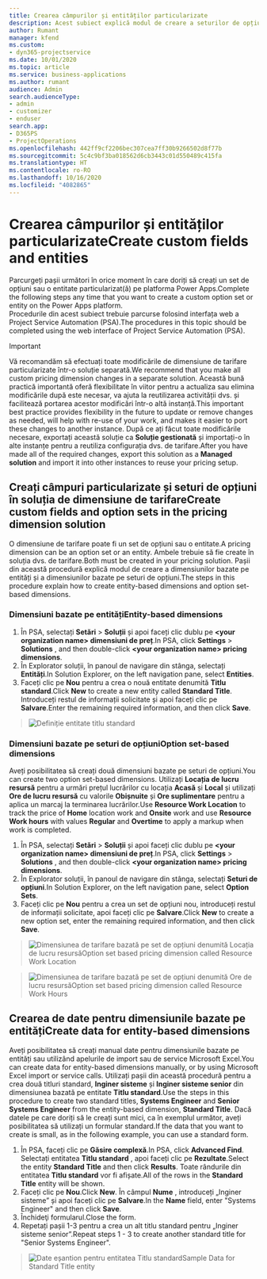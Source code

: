 ```yaml
---
title: Crearea câmpurilor și entităților particularizate
description: Acest subiect explică modul de creare a seturilor de opțiuni și a entităților în soluția proprie în platforma Power Apps platform.
author: Rumant
manager: kfend
ms.custom:
- dyn365-projectservice
ms.date: 10/01/2020
ms.topic: article
ms.service: business-applications
ms.author: rumant
audience: Admin
search.audienceType:
- admin
- customizer
- enduser
search.app:
- D365PS
- ProjectOperations
ms.openlocfilehash: 442ff9cf2206bec307cea7ff30b9266502d8f77b
ms.sourcegitcommit: 5c4c9bf3ba018562d6cb3443c01d550489c415fa
ms.translationtype: HT
ms.contentlocale: ro-RO
ms.lasthandoff: 10/16/2020
ms.locfileid: "4082865"
---
```

# <a name="create-custom-fields-and-entities"></a><span data-ttu-id="fe931-103">Crearea câmpurilor și entităților particularizate</span><span class="sxs-lookup"><span data-stu-id="fe931-103">Create custom fields and entities</span></span> 

<span data-ttu-id="fe931-104">Parcurgeți pașii următori în orice moment în care doriți să creați un set de opțiuni sau o entitate particularizat(ă) pe platforma Power Apps.</span><span class="sxs-lookup"><span data-stu-id="fe931-104">Complete the following steps any time that you want to create a custom option set or entity on the Power Apps platform.</span></span>  
<span data-ttu-id="fe931-105">Procedurile din acest subiect trebuie parcurse folosind interfața web a Project Service Automation (PSA).</span><span class="sxs-lookup"><span data-stu-id="fe931-105">The procedures in this topic should be completed using the web interface of Project Service Automation (PSA).</span></span>

> [!IMPORTANT]
> <span data-ttu-id="fe931-106">Vă recomandăm să efectuați toate modificările de dimensiune de tarifare particularizate într-o soluție separată.</span><span class="sxs-lookup"><span data-stu-id="fe931-106">We recommend that you make all custom pricing dimension changes in a separate solution.</span></span> <span data-ttu-id="fe931-107">Această bună practică importantă oferă flexibilitate în viitor pentru a actualiza sau elimina modificările după este necesar, va ajuta la reutilizarea activității dvs. și facilitează portarea acestor modificări într-o altă instanță.</span><span class="sxs-lookup"><span data-stu-id="fe931-107">This important best practice provides flexibility in the future to update or remove changes as needed, will help with re-use of your work, and makes it easier to port these changes to another instance.</span></span> <span data-ttu-id="fe931-108">După ce ați făcut toate modificările necesare, exportați această soluție ca **Soluție gestionată** și importați-o în alte instanțe pentru a reutiliza configurația dvs. de tarifare.</span><span class="sxs-lookup"><span data-stu-id="fe931-108">After you have made all of the required changes, export this solution as a **Managed solution** and import it into other instances to reuse your pricing setup.</span></span>

  
## <a name="create-custom-fields-and-option-sets-in-the-pricing-dimension-solution"></a><span data-ttu-id="fe931-109">Creați câmpuri particularizate și seturi de opțiuni în soluția de dimensiune de tarifare</span><span class="sxs-lookup"><span data-stu-id="fe931-109">Create custom fields and option sets in the pricing dimension solution</span></span>

<span data-ttu-id="fe931-110">O dimensiune de tarifare poate fi un set de opțiuni sau o entitate.</span><span class="sxs-lookup"><span data-stu-id="fe931-110">A pricing dimension can be an option set or an entity.</span></span> <span data-ttu-id="fe931-111">Ambele trebuie să fie create în soluția dvs. de tarifare.</span><span class="sxs-lookup"><span data-stu-id="fe931-111">Both must be created in your pricing solution.</span></span> <span data-ttu-id="fe931-112">Pașii din această procedură explică modul de creare a dimensiunilor bazate pe entități și a dimensiunilor bazate pe seturi de opțiuni.</span><span class="sxs-lookup"><span data-stu-id="fe931-112">The steps in this procedure explain how to create entity-based dimensions and option set-based dimensions.</span></span>

### <a name="entity-based-dimensions"></a><span data-ttu-id="fe931-113">Dimensiuni bazate pe entități</span><span class="sxs-lookup"><span data-stu-id="fe931-113">Entity-based dimensions</span></span>

1. <span data-ttu-id="fe931-114">În PSA, selectați **Setări** > **Soluții** și apoi faceți clic dublu pe **\<your organization name> dimensiuni de preț**.</span><span class="sxs-lookup"><span data-stu-id="fe931-114">In PSA, click **Settings** > **Solutions** , and then double-click **\<your organization name> pricing dimensions**.</span></span>
2. <span data-ttu-id="fe931-115">În Explorator soluții, în panoul de navigare din stânga, selectați **Entități**.</span><span class="sxs-lookup"><span data-stu-id="fe931-115">In Solution Explorer, on the left navigation pane, select **Entities**.</span></span>
3. <span data-ttu-id="fe931-116">Faceți clic pe **Nou** pentru a crea o nouă entitate denumită **Titlu standard**.</span><span class="sxs-lookup"><span data-stu-id="fe931-116">Click **New** to create a new entity called **Standard Title**.</span></span> <span data-ttu-id="fe931-117">Introduceți restul de informații solicitate și apoi faceți clic pe **Salvare**.</span><span class="sxs-lookup"><span data-stu-id="fe931-117">Enter the remaining required information, and then click **Save**.</span></span>

> ![Definiție entitate titlu standard](media/Standard-Title-entity-definition.png)


### <a name="option-set-based-dimensions"></a><span data-ttu-id="fe931-119">Dimensiuni bazate pe seturi de opțiuni</span><span class="sxs-lookup"><span data-stu-id="fe931-119">Option set-based dimensions</span></span> 
<span data-ttu-id="fe931-120">Aveți posibilitatea să creați două dimensiuni bazate pe seturi de opțiuni.</span><span class="sxs-lookup"><span data-stu-id="fe931-120">You can create two option set-based dimensions.</span></span> <span data-ttu-id="fe931-121">Utilizați **Locația de lucru resursă** pentru a urmări prețul lucrărilor cu locația **Acasă** și **Local** și utilizați **Ore de lucru resursă** cu valorile **Obișnuite** și **Ore suplimentare** pentru a aplica un marcaj la terminarea lucrărilor.</span><span class="sxs-lookup"><span data-stu-id="fe931-121">Use **Resource Work Location** to track the price of **Home** location work and **Onsite** work and use **Resource Work hours** with values **Regular** and **Overtime** to apply a markup when work is completed.</span></span>


1. <span data-ttu-id="fe931-122">În PSA, selectați **Setări** > **Soluții** și apoi faceți clic dublu pe  **\<your organization name> dimensiuni de preț**.</span><span class="sxs-lookup"><span data-stu-id="fe931-122">In PSA, click **Settings** > **Solutions** , and then double-click  **\<your organization name> pricing dimensions**.</span></span> 
2. <span data-ttu-id="fe931-123">În Explorator soluții, în panoul de navigare din stânga, selectați **Seturi de opțiuni**.</span><span class="sxs-lookup"><span data-stu-id="fe931-123">In Solution Explorer, on the left navigation pane, select  **Option Sets**.</span></span> 
3. <span data-ttu-id="fe931-124">Faceți clic pe **Nou** pentru a crea un set de opțiuni nou, introduceți restul de informații solicitate, apoi faceți clic pe **Salvare**.</span><span class="sxs-lookup"><span data-stu-id="fe931-124">Click **New** to create a new option set, enter the remaining required information, and then click **Save**.</span></span>

> ![<span data-ttu-id="fe931-125">Dimensiunea de tarifare bazată pe set de opțiuni denumită Locația de lucru resursă</span><span class="sxs-lookup"><span data-stu-id="fe931-125">Option set based pricing dimension called Resource Work Location</span></span> ](media/Option-set-PD-called-Resource-Work-Location.png)

> ![<span data-ttu-id="fe931-126">Dimensiunea de tarifare bazată pe set de opțiuni denumită Ore de lucru resursă</span><span class="sxs-lookup"><span data-stu-id="fe931-126">Option set based pricing dimension called Resource Work Hours</span></span> ](media/Option-set-PD-called-Resource-Work-Hours.PNG)


## <a name="create-data-for-entity-based-dimensions"></a><span data-ttu-id="fe931-127">Crearea de date pentru dimensiunile bazate pe entități</span><span class="sxs-lookup"><span data-stu-id="fe931-127">Create data for entity-based dimensions</span></span>

<span data-ttu-id="fe931-128">Aveți posibilitatea să creați manual date pentru dimensiunile bazate pe entități sau utilizând apelurile de import sau de service Microsoft Excel.</span><span class="sxs-lookup"><span data-stu-id="fe931-128">You can create data for entity-based dimensions manually, or by using Microsoft Excel import or service calls.</span></span> <span data-ttu-id="fe931-129">Utilizați pașii din această procedură pentru a crea două titluri standard, **Inginer sisteme** și **Inginer sisteme senior** din dimensiunea bazată pe entitate **Titlu standard**.</span><span class="sxs-lookup"><span data-stu-id="fe931-129">Use the steps in this procedure to create two standard titles, **Systems Engineer** and **Senior Systems Engineer** from the entity-based dimension, **Standard Title**.</span></span> <span data-ttu-id="fe931-130">Dacă datele pe care doriți să le creați sunt mici, ca în exemplul următor, aveți posibilitatea să utilizați un formular standard.</span><span class="sxs-lookup"><span data-stu-id="fe931-130">If the data that you want to create is small, as in the following example, you can use a standard form.</span></span>

1. <span data-ttu-id="fe931-131">În PSA, faceți clic pe **Găsire complexă**.</span><span class="sxs-lookup"><span data-stu-id="fe931-131">In PSA, click **Advanced Find**.</span></span> <span data-ttu-id="fe931-132">Selectați entitatea **Titlu standard** , apoi faceți clic pe **Rezultate**.</span><span class="sxs-lookup"><span data-stu-id="fe931-132">Select the entity **Standard Title** and then click **Results**.</span></span> <span data-ttu-id="fe931-133">Toate rândurile din entitatea **Titlu standard** vor fi afișate.</span><span class="sxs-lookup"><span data-stu-id="fe931-133">All of the rows in the **Standard Title** entity will be shown.</span></span>
2. <span data-ttu-id="fe931-134">Faceți clic pe **Nou**.</span><span class="sxs-lookup"><span data-stu-id="fe931-134">Click **New**.</span></span> <span data-ttu-id="fe931-135">În câmpul **Nume** , introduceți „Inginer sisteme” și apoi faceți clic pe **Salvare**.</span><span class="sxs-lookup"><span data-stu-id="fe931-135">In the **Name** field, enter "Systems Engineer" and then click **Save**.</span></span>
3. <span data-ttu-id="fe931-136">Închideţi formularul.</span><span class="sxs-lookup"><span data-stu-id="fe931-136">Close the form.</span></span> 
4. <span data-ttu-id="fe931-137">Repetați pașii 1-3 pentru a crea un alt titlu standard pentru „Inginer sisteme senior”.</span><span class="sxs-lookup"><span data-stu-id="fe931-137">Repeat steps 1 - 3 to create another standard title for "Senior Systems Engineer".</span></span>

> ![<span data-ttu-id="fe931-138">Date eșantion pentru entitatea Titlu standard</span><span class="sxs-lookup"><span data-stu-id="fe931-138">Sample Data for Standard Title entity</span></span> ](media/ST-data.png)


